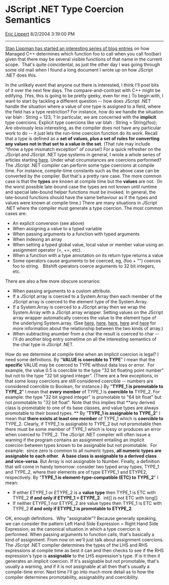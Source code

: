 <div id="page">

# JScript .NET Type Coercion Semantics

[Eric Lippert](https://social.msdn.microsoft.com/profile/Eric%20Lippert) 8/2/2004 3:19:00 PM

-----

<div id="content">

[Stan Lippman has started an interesting series of blog entries](http://blogs.msdn.com/slippman/archive/2004/08/01/204829.aspx) on how Managed C++ determines which function foo to call when you call foo(bar) given that there may be several visible functions of that name in the current scope.  That's quite coincidental, as just the other day I was going through some old mail when I found a long document I wrote up on how JScript .NET does this.

In the unlikely event that anyone out there is interested, I think I'll post bits of it over the next few days. The compare-and-contrast with C++ might be edifying. (Yes, this is going to be pretty geeky, even for me.) To begin with, I want to start by tackling a different question -- how does JScript .NET handle the situation where a value of one type is assigned to a field, where the field has a type restriction? For instance, how do we handle the situation var blah : String = 123; ? In particular, we are concerned with the **implicit** type coercions. Explicit type coercions like var blah : String = String(foo); Are obviously less interesting, as the compiler does not have any particular work to do -- it just lets the run-time coercion function do its work. Recall that a type is defined as a **set of values, plus a set of rules for converting any values not in that set to a value in the set**. (That rule may include "throw a type mismatch exception" of course\!) For a quick refresher on the JScript and JScript .NET type systems in general, I wrote a whole series of articles starting [<span class="underline">here</span>](http://blogs.msdn.com/ericlippert/archive/2003/11/05/53336.aspxx). Under what circumstances are coercions performed? The JScript .NET compiler can perform some type coercions at compile time. For instance, compile-time constants such as the above case can be converted by the compiler. But that's a pretty rare case. The more common case is that the **types** are known at compile time but the **values** are not.  (In the worst possible late-bound case the types are not known until runtime and special late-bound helper functions must be invoked. In general, the late-bound functions should have the same behaviour as if the types and values were known at compile time.) There are many situations in JScript .NET where the compiler must generate a type coercion. The most common cases are:

  - An explicit conversion (see above)
  - When assigning a value to a typed variable
  - When passing arguments to a function with typed arguments
  - When indexing an array
  - When setting a typed global value, local value or member value using an assignment operator (=, +=, etc).
  - When a function with a type annotation on its return type returns a value
  - Some operators cause arguments to be coerced, eg, (foo + "") coerces foo to string.   Bitshift operators coerce arguments to 32 bit integers, etc.

There are also a few more obscure scenarios:

  - When passing arguments to a custom attribute.
  - If a JScript array is coerced to a System.Array then each member of the JScript array is coerced to the element type of the System.Array.
  - If a System.Array is coerced to a JScript array then we wrap the System.Array with a JScript array wrapper. Setting values on the JScript array wrapper automatically coerces the value to the element type of the underlying System.array. (See [<span class="underline">here</span>](http://blogs.msdn.com/ericlippert/archive/2003/11/10/53376.aspx), [<span class="underline">here</span>](http://blogs.msdn.com/ericlippert/archive/2003/11/12/53377.aspx'), [<span class="underline">here</span>](http://blogs.msdn.com/ericlippert/archive/2003/11/14/53383.aspx), [<span class="underline">here</span>](http://blogs.msdn.com/ericlippert/archive/2003/11/21/53399.aspx) and [<span class="underline">here</span>](http://blogs.msdn.com/ericlippert/archive/2003/12/05/53452.aspx) for more information about the relationship between the two kinds of array.)
  - When subtracting anumber from a char the result is coerced to char -- I'll do another blog entry sometime on all the interesting semantics of the char type in JScript .NET.

How do we determine at compile time when an implicit coercion is legal? I need some definitions. By "**VALUE is coercible to TYPE**" I mean that the **specific** VALUE may be coerced to TYPE without data loss or error.  For example, the value 0.5 is coercible to the type "32 bit floating point number" but not to the type "32 bit signed integer". (There are a few exceptions, in that some lossy coercions are still considered coercible -- numbers are considered coercible to Boolean, for instance.) By "**TYPE\_1 is promotable to TYPE\_2**" I mean that **every member** of TYPE\_1 is **coercible to** TYPE\_2. For example: the type "32 bit signed integer" is promotable to "64 bit float" but not promotable to "32 bit float". Note that this implies that **any derived class is promotable to one of its base classes, and value types are always promotable to their boxed types. ** By "**TYPE\_1 is assignable to TYPE\_2**" I mean that **there exists at least one member** of TYPE\_1 which is **coercible to** TYPE\_2. Clearly, if TYPE\_1 is assignable to TYPE\_2 but not promotable then there must be some member of TYPE\_1 which is lossy or produces an error when coerced to TYPE\_2. The JScript .NET compiler will often issue a warning if the program contains an assignment entailing an implicit coercion between types known to be assignable but not promotable.  For example:  since zero is common to all numeric types, **all numeric types are assignable to each other**.  **A base class is assignable to a derived class and vice-versa**. But Array is not assignable to Number. Finally, a definition that will come in handy tomorrow: consider two typed array types, TYPE\_1 and TYPE\_2, where their elements are of type ETYPE\_1 and ETYPE2, respectively. By "**TYPE\_1 is element-type-compatible (ETC) to TYPE\_2**" I mean:

  - If either ETYPE\_1 or ETYPE\_2 is a **value type** then TYPE\_1 is ETC with TYPE\_2 **if and only if ETYPE\_1 = ETYPE\_2**.  int\[\] is not ETC with long\[\]
  - If neither ETYPE\_1 nor ETYPE\_2 are value types then TYPE\_1 is ETC with TYPE\_2 **if and only if ETYPE\_1 is promotable to ETYPE\_2**.

OK, enough definitions.  Why "assignable"? Because generally speaking, we can consider the pattern Left Hand Side Expression = Right Hand Side Expression; as the canonical situation in which a type coercion is performed. When passing arguments to function calls, that's basically a kind of assignment. From now on we'll just talk about assignment coercions. The JScript .NET compiler determines the types of the LHS and RHS expressions at compile time as best it can and then checks to see if the RHS expression's type is **assignable** to the LHS expression's type. If is it then it generates an implicit coercion. If it's assignable but not promotable, that's usually a warning, and if it is not assignable at all then that's usually a compile-time error. Next time I'll go into much more detail as to how the compiler determines promotability, assignability and coercibility.

</div>

</div>

